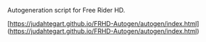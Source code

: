 Autogeneration script for Free Rider HD.

[https://judahtegart.github.io/FRHD-Autogen/autogen/index.html] (https://judahtegart.github.io/FRHD-Autogen/autogen/index.html)
